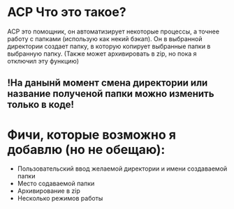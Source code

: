 # ACP Что это такое? 
ACP это помощник, он автоматизирует некоторые процессы, а точнее работу с папками (использую как некий бэкап). 
Он в выбранной директории создает папку, в которую копирует выбранные папки в выбранную папку. (Также может архивировать в zip, но пока я отключил эту функцию)

## !На данынй момент смена директории или название полученой папки можно изменить только в коде!

# Фичи, которые возможно я добавлю (но не обещаю):
- Пользовательский ввод желаемой директории и имени создаваемой папки
- Место содаваемой папки
- Архивирование в zip
- Несколько режимов работы
